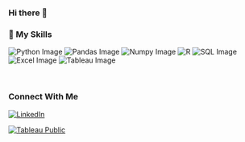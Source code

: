 ### Hi there 👋
<!-- 
<br />


### About Me

<br /> -->

### :briefcase: My Skills 
![Python Image](https://camo.githubusercontent.com/a1b2dac5667822ee0d98ae6d799da61987fd1658dfeb4d2ca6e3c99b1535ebd8/68747470733a2f2f696d672e736869656c64732e696f2f62616467652f707974686f6e2d3336373041303f7374796c653d666f722d7468652d6261646765266c6f676f3d707974686f6e266c6f676f436f6c6f723d666664643534)
![Pandas Image](https://camo.githubusercontent.com/f737c8a9e60949e59f80fcca0b0019df76efb3c8ae56d38736bb93e44b447000/68747470733a2f2f696d672e736869656c64732e696f2f62616467652f70616e6461732d2532333135303435382e7376673f7374796c653d666f722d7468652d6261646765266c6f676f3d70616e646173266c6f676f436f6c6f723d7768697465)
![Numpy Image](https://camo.githubusercontent.com/a1c5e9056e3be1e1058d8517b025af60f61f75395a78245776db71a7703aff9c/68747470733a2f2f696d672e736869656c64732e696f2f62616467652f6e756d70792d2532333031333234332e7376673f7374796c653d666f722d7468652d6261646765266c6f676f3d6e756d7079266c6f676f436f6c6f723d7768697465)
![R](https://img.shields.io/badge/r-%23276DC3.svg?style=for-the-badge&logo=r&logoColor=white)
![SQL Image](https://camo.githubusercontent.com/0da37e68832b7a7103c3ca35ce9330201d6cbc5b3f6678d88f328e782e4f7260/68747470733a2f2f696d672e736869656c64732e696f2f62616467652f53514c2d3231373334363f7374796c653d666f722d7468652d6261646765266c6f676f3d6d6963726f736f66742d73716c266c6f676f436f6c6f723d7768697465)
![Excel Image](https://camo.githubusercontent.com/890904a688ecd46a273f0a19c32721ccd49d6e9fab9f3900369e95e17f2f24e1/68747470733a2f2f696d672e736869656c64732e696f2f62616467652f4d6963726f736f66745f457863656c2d3231373334363f7374796c653d666f722d7468652d6261646765266c6f676f3d6d6963726f736f66742d657863656c266c6f676f436f6c6f723d7768697465)
![Tableau Image](https://camo.githubusercontent.com/1b1a1740cefbf2af3fa3573461dfaa66f314a9c10671d00293060d455e1659a3/68747470733a2f2f696d672e736869656c64732e696f2f62616467652f5461626c6561752d4539373632373f7374796c653d666f722d7468652d6261646765266c6f676f3d5461626c656175266c6f676f436f6c6f723d7768697465)
<!-- ![Plotly](https://img.shields.io/badge/Plotly-%233F4F75.svg?style=for-the-badge&logo=plotly&logoColor=white)
![scikit-learn](https://img.shields.io/badge/scikit--learn-%23F7931E.svg?style=for-the-badge&logo=scikit-learn&logoColor=white)
![SciPy](https://img.shields.io/badge/SciPy-%230C55A5.svg?style=for-the-badge&logo=scipy&logoColor=%white)
![Keras](https://img.shields.io/badge/Keras-%23D00000.svg?style=for-the-badge&logo=Keras&logoColor=white)
![TensorFlow](https://img.shields.io/badge/TensorFlow-%23FF6F00.svg?style=for-the-badge&logo=TensorFlow&logoColor=white)
<br />

[![Anurag’s github stats](https://github-readme-stats.vercel.app/api?username=Laidbackluck)](https://github.com/Laidbackluck)
[![Top Langs](https://github-readme-stats.vercel.app/api/top-langs/?username=Laidbackluck&layout=compact)](https://github.com/Laidbackluck)

<br />

### ![Portfolio](https://img.shields.io/badge/Portfolio-%23000000.svg?style=for-the-badge&logo=firefox&logoColor=#FF7139)

<br />

### Currently Learning

<br />

### ⚡ Fun facts

- 🔭 I’m currently working on Kaggle Competitions
- 🌱 I’m currently learning about different Machine Learning algorithms :sob:
- 👯 I’m looking to collaborate with other data enthusiasts 
- :ballot_box_with_check: 2022 Goals: Contribute more datasets to Kaggle
- 💬 Ask me about bartending :beers: :wine_glass: :tropical_drink:
 -->
<br />

### Connect With Me
[![LinkedIn](https://img.shields.io/badge/linkedin-%230077B5.svg?style=for-the-badge&logo=linkedin&logoColor=white)](https://www.linkedin.com/in/luckychav/)

[![Tableau Public](https://img.shields.io/badge/Tableau_Public-%232C2D72.svg?style=for-the-badge&logo=Tableau&&logoColor=white)](https://public.tableau.com/app/profile/laidbackluck)

<!-- 
![Discord](https://img.shields.io/badge/%3CServer%3E-%237289DA.svg?style=for-the-badge&logo=discord&logoColor=white)

[][Kaggle] -->
<br />
<br />


[Kaggle]: https://www.kaggle.com/luckychav

